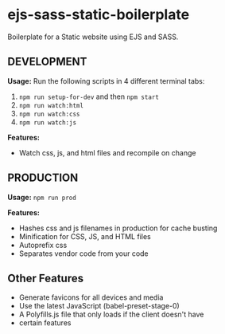# ejs-sass-static-boilerplate
Boilerplate for a Static website using EJS and SASS.

## DEVELOPMENT
**Usage:** Run the following scripts in 4 different terminal tabs:
1. ```npm run setup-for-dev``` and then ```npm start```
2. ```npm run watch:html```
3. ```npm run watch:css```
4. ```npm run watch:js```

**Features:**
- Watch css, js, and html files and recompile on change


## PRODUCTION

**Usage:** ```npm run prod```

**Features:**
- Hashes css and js filenames in production for cache busting
- Minification for CSS, JS, and HTML files
- Autoprefix css
- Separates vendor code from your code

## Other Features
- Generate favicons for all devices and media
- Use the latest JavaScript (babel-preset-stage-0)
- A Polyfills.js file that only loads if the client doesn't have
- certain features
